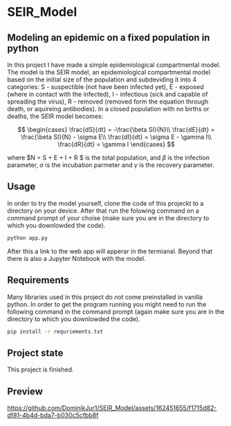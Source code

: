# SEIR_Model
## Modeling an epidemic on a fixed population in python
In this project I have made a simple epidemiological compartmental model. The model is the SEIR model, an epidemiological compartmental model based on the initial size of the population and subdeviding it into 4 categories: S - suspectible (not have been infected yet), E - exposed (where in contact with the infected), I - infectious (sick and capable of spreading the virus), R - removed (removed form the equation through death, or  aquireing antibodies). In a closed population with no births or deaths, the SEIR model becomes:

$$
\begin{cases}
\frac{dS}{dt}  = -\frac{\beta SI}{N}\\
\frac{dE}{dt}  = \frac{\beta SI}{N} - \sigma E\\
\frac{dI}{dt}  = \sigma E - \gamma I\\
\frac{dR}{dt}  = \gamma I
\end{cases}
$$

where $N = S + E + I + R $ is the total population, and $\beta$ is the infection parameter, $\sigma$ is the incubation parmeter and $\gamma$ is the recovery parameter.
 
 
 
 
## Usage

In order to try the model yourself, clone the code of this projeckt to a directory on your device. After that run the folowing command on a command prompt of your choise (make sure you are in the directory to which you downlowded the code).

```bash
python app.py
```
After this a link to the web app will apperar in the termianal. Beyond that there is also a Jupyter Notebook with the model.
 
 

## Requirements
Many libraries used in this project do not come preinstalled in vanilla python. In order to get the program running you might need to run the following command in the command prompt (again make sure you are in the directory to which you downlowded the code).

```bash
pip install -r requriements.txt
```

## Project state
This project is finished.

## Preview

https://github.com/DominikJur1/SEIR_Model/assets/162451655/f1715d82-df81-4b4d-bda7-b030c5cfbb8f




